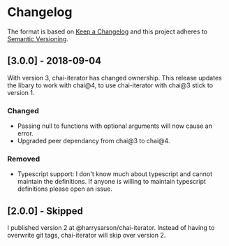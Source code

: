 # Changelog

The format is based on [Keep a Changelog](http://keepachangelog.com/en/1.0.0/)
and this project adheres to [Semantic Versioning](http://semver.org/spec/v2.0.0.html).

## [3.0.0] - 2018-09-04

With version 3, chai-iterator has changed ownership.
This release updates the libary to work with chai@4, to use chai-iterator with chai@3 stick to version 1.

### Changed
- Passing null to functions with optional arguments will now cause an error.
- Upgraded peer dependancy from chai@3 to chai@4.

### Removed
- Typescript support: I don't know much about typescript and cannot maintain the definitions.
If anyone is willing to maintain typescript definitions please open an issue.

## [2.0.0] - Skipped

I published version 2 at @harrysarson/chai-iterator.
Instead of having to overwrite git tags, chai-iterator will skip over version 2.